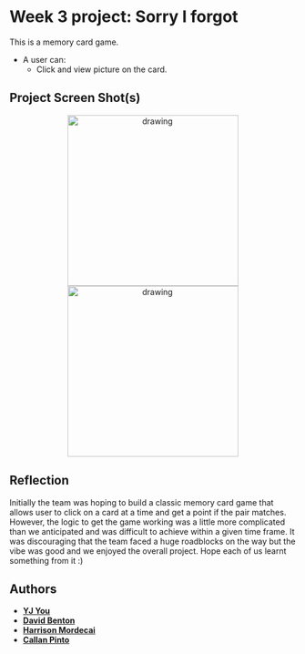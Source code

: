 # Week 3 project: Sorry I forgot

This is a memory card game. 

- A user can:
  - Click and view picture on the card.
  
  

## Project Screen Shot(s)

<p align="center">
  <img src="https://user-images.githubusercontent.com/86042155/180631934-6096238e-fc7a-4439-b924-7f5df4d22ed8.png" alt="drawing" width="300"  align="top"/>
  <img src="https://user-images.githubusercontent.com/86042155/180631945-f5ac9587-40bb-4c4b-ad63-0e6d46347ef5.png" alt="drawing" width="300" align="top"/>

</p>


## Reflection
Initially the team was hoping to build a classic memory card game that allows user to click on a card at a time and get a point if the pair matches. However, the logic to get the game working was a little more complicated than we anticipated and was difficult to achieve within a given time frame. It was discouraging that the team faced a huge roadblocks on the way but the vibe was good and we enjoyed the overall project. Hope each of us learnt something from it :)

## Authors
- **[YJ You](https://github.com/DEV-YJY)**
- **[David Benton](https://github.com/dajabe)**
- **[Harrison Mordecai](https://github.com/Banger66)**
- **[Callan Pinto](https://github.com/BaTmAnOmOrE)**
